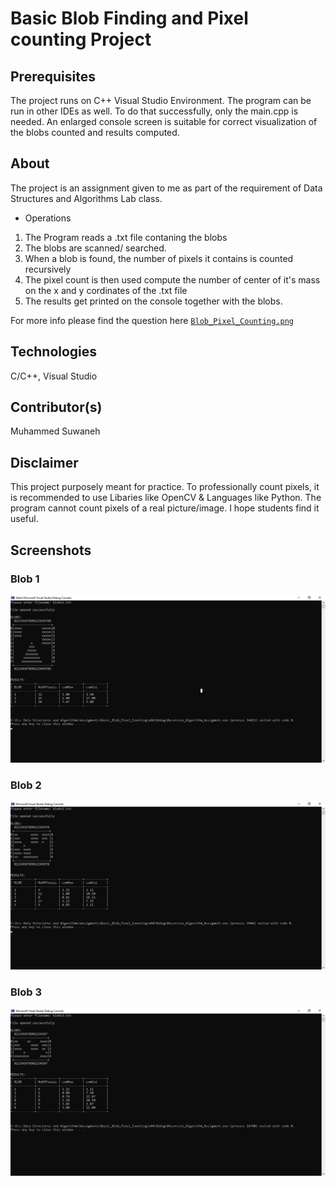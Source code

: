 # Basic Blob Finding and Pixel counting Project 

## Prerequisites 

The project runs on C++ Visual Studio Environment. The program can be run in other IDEs as well.
To do that successfully, only the main.cpp is needed. An enlarged console screen is suitable for correct
visualization of the blobs counted and results computed.

## About 

The project is an assignment given to me as part of the requirement of Data Structures and Algorithms
Lab class.

- Operations 
1. The Program reads a .txt file contaning the blobs
2. The blobs are scanned/ searched.
3. When a blob is found, the number of pixels it contains is counted recursively
4. The pixel count is then used compute the number of center of it's mass on the x and y cordinates of the .txt file
5. The results get printed on the console together with the blobs.

For more info please find the question here [`Blob_Pixel_Counting.png`](Problem/Blob_Pixel_Counting.png)

## Technologies 

C/C++, Visual Studio 

## Contributor(s)

Muhammed Suwaneh

## Disclaimer 

This project purposely meant for practice. To professionally count pixels, it is
recommended to use Libaries like OpenCV & Languages like Python. The program cannot 
count pixels of a real picture/image. I hope students find it useful.

## Screenshots

### Blob 1

![Screenshot](Screenshots/blobs1.png)

### Blob 2

![Screenshot](Screenshots/blobs2.png)

### Blob 3
![Screenshot](Screenshots/blobs3.png)
